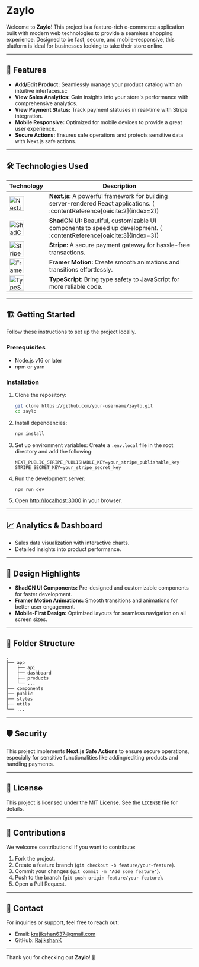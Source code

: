 # Zaylo

Welcome to **Zaylo**! This project is a feature-rich e-commerce application built with modern web technologies to provide a seamless shopping experience. Designed to be fast, secure, and mobile-responsive, this platform is ideal for businesses looking to take their store online.

---

## 🚀 Features

- **Add/Edit Product:** Seamlessly manage your product catalog with an intuitive interfaces.sc
- **View Sales Analytics:** Gain insights into your store's performance with comprehensive analytics.
- **View Payment Status:** Track payment statuses in real-time with Stripe integration.
- **Mobile Responsive:** Optimized for mobile devices to provide a great user experience.
- **Secure Actions:** Ensures safe operations and protects sensitive data with Next.js safe actions.

---

## 🛠 Technologies Used

| Technology | Description |
|------------|-------------|
| <img src="https://raw.githubusercontent.com/vercel/next.js/canary/packages/next/static/media/nextjs-logo.svg" alt="Next.js" height="40" /> | **Next.js:** A powerful framework for building server-rendered React applications. (&#8203;:contentReference[oaicite:2]{index=2}) |
| <img src="https://ui.shadcn.com/logo.svg" alt="ShadCN UI" height="40" /> | **ShadCN UI:** Beautiful, customizable UI components to speed up development. (&#8203;:contentReference[oaicite:3]{index=3}) |
| <img src="https://upload.wikimedia.org/wikipedia/commons/4/41/Stripe_Logo%2C_revised_2016.svg" alt="Stripe" height="40" /> | **Stripe:** A secure payment gateway for hassle-free transactions. |
| <img src="https://framer.com/images/logo.svg" alt="Framer Motion" height="40" /> | **Framer Motion:** Create smooth animations and transitions effortlessly. |
| <img src="https://upload.wikimedia.org/wikipedia/commons/4/4c/Typescript_logo_2020.svg" alt="TypeScript" height="40" /> | **TypeScript:** Bring type safety to JavaScript for more reliable code. |

---

## 🏗️ Getting Started

Follow these instructions to set up the project locally.

### Prerequisites

- Node.js v16 or later
- npm or yarn

### Installation

1. Clone the repository:
   ```bash
   git clone https://github.com/your-username/zaylo.git
   cd zaylo
   ```

2. Install dependencies:
   ```bash
   npm install
   ```

3. Set up environment variables:
   Create a `.env.local` file in the root directory and add the following:
   ```env
   NEXT_PUBLIC_STRIPE_PUBLISHABLE_KEY=your_stripe_publishable_key
   STRIPE_SECRET_KEY=your_stripe_secret_key
   ```

4. Run the development server:
   ```bash
   npm run dev
   ```

5. Open [http://localhost:3000](http://localhost:3000) in your browser.

---

## 📈 Analytics & Dashboard

- Sales data visualization with interactive charts.
- Detailed insights into product performance.

---

## 🎨 Design Highlights

- **ShadCN UI Components:** Pre-designed and customizable components for faster development.
- **Framer Motion Animations:** Smooth transitions and animations for better user engagement.
- **Mobile-First Design:** Optimized layouts for seamless navigation on all screen sizes.

---

## 📂 Folder Structure

```plaintext
.
├── app
│   ├── api
│   ├── dashboard
│   ├── products
│   └── ...
├── components
├── public
├── styles
├── utils
└── ...
```

---

## 🛡 Security

This project implements **Next.js Safe Actions** to ensure secure operations, especially for sensitive functionalities like adding/editing products and handling payments.

---

## 📜 License

This project is licensed under the MIT License. See the `LICENSE` file for details.

---

## 🤝 Contributions

We welcome contributions! If you want to contribute:

1. Fork the project.
2. Create a feature branch (`git checkout -b feature/your-feature`).
3. Commit your changes (`git commit -m 'Add some feature'`).
4. Push to the branch (`git push origin feature/your-feature`).
5. Open a Pull Request.

---

## 📧 Contact

For inquiries or support, feel free to reach out:

- Email: krajikshan637@gmail.com
- GitHub: [RajikshanK](https://github.com/Rajikshank)

---

Thank you for checking out **Zaylo**! 🎉
